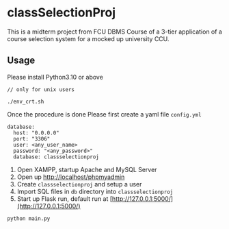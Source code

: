 # classSelectionProj

This is a midterm project from FCU DBMS Course of a 3-tier application of a course selection system for a mocked up university CCU.

## Usage
Please install Python3.10 or above

```
// only for unix users

./env_crt.sh
```

Once the procedure is done
Please first create a yaml file `config.yml`
```
database:
  host: "0.0.0.0"
  port: "3306"
  user: <any_user_name>
  password: "<any_password>"
  database: classselectionproj
```

1. Open XAMPP, startup Apache and MySQL Server
2. Open up [http://localhost/phpmyadmin](http://localhost/phpmyadmin)
3. Create `classselectionproj` and setup a user
4. Import SQL files in `db` directory into `classselectionproj`
5. Start up Flask run, default run at [http://127.0.0.1:5000/](http://127.0.0.1:5000/)
```
python main.py
```